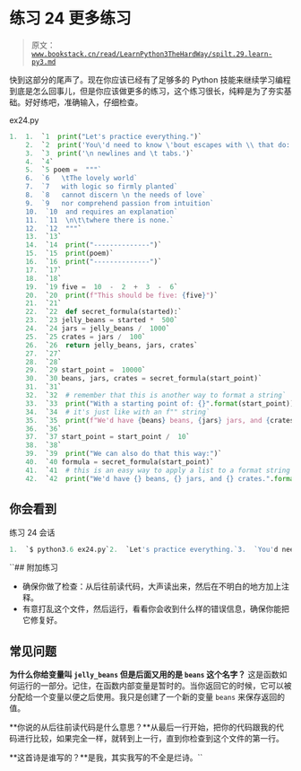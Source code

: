 # 练习 24 更多练习

> 原文：[`www.bookstack.cn/read/LearnPython3TheHardWay/spilt.29.learn-py3.md`](https://www.bookstack.cn/read/LearnPython3TheHardWay/spilt.29.learn-py3.md)

快到这部分的尾声了。现在你应该已经有了足够多的 Python 技能来继续学习编程到底是怎么回事儿，但是你应该做更多的练习，这个练习很长，纯粹是为了夯实基础。好好练吧，准确输入，仔细检查。

ex24.py

```py
1.  1.  `1  print("Let's practice everything.")`
    2.  `2  print('You\'d need to know \'bout escapes with \\ that do:')`
    3.  `3  print('\n newlines and \t tabs.')`
    4.  `4`
    5.  `5 poem =  """`
    6.  `6   \tThe lovely world`
    7.  `7   with logic so firmly planted`
    8.  `8   cannot discern \n the needs of love`
    9.  `9   nor comprehend passion from intuition`
    10.  `10  and requires an explanation`
    11.  `11  \n\t\twhere there is none.`
    12.  `12  """`
    13.  `13`
    14.  `14  print("--------------")`
    15.  `15  print(poem)`
    16.  `16  print("--------------")`
    17.  `17`
    18.  `18`
    19.  `19 five =  10  -  2  +  3  -  6`
    20.  `20  print(f"This should be five: {five}")` 
    21.  `21`
    22.  `22  def secret_formula(started):`
    23.  `23 jelly_beans = started *  500`
    24.  `24 jars = jelly_beans /  1000`
    25.  `25 crates = jars /  100`
    26.  `26  return jelly_beans, jars, crates`
    27.  `27`
    28.  `28`
    29.  `29 start_point =  10000`
    30.  `30 beans, jars, crates = secret_formula(start_point)`
    31.  `31`
    32.  `32  # remember that this is another way to format a string`
    33.  `33  print("With a starting point of: {}".format(start_point))`
    34.  `34  # it's just like with an f"" string`
    35.  `35  print(f"We'd have {beans} beans, {jars} jars, and {crates} crates.")`
    36.  `36`
    37.  `37 start_point = start_point /  10`
    38.  `38`
    39.  `39  print("We can also do that this way:")`
    40.  `40 formula = secret_formula(start_point)`
    41.  `41  # this is an easy way to apply a list to a format string`
    42.  `42  print("We'd have {} beans, {} jars, and {} crates.".format(*formula))`
```

## 你会看到

练习 24 会话

```py
1.  `$ python3.6 ex24.py`2.  `Let's practice everything.`3.  `You'd need to know 'bout escapes with \ that do:`5.  ``newlines and   tabs.``6.  ``--------------``8.  ```The lovely world```py9.  ```with logic so firmly planted cannot discern```py10.  ```the needs of love```py11.  ```nor comprehend passion from intuition```py12.  ```and requires an explanation```py14.  ````where there is none.```py`15.  ```--------------```py16.  ```This should be five: 5```py17.  ```With a starting point of: 10000```py18.  ```We'd have 5000000 beans,  5000.0 jars,  and  50.0 crates.```py19.  ```We can also do that this way:```py20.  ```We'd have 500000.0 beans, 500.0 jars, and 5.0 crates.```py
```

 ``## 附加练习

*   确保你做了检查：从后往前读代码，大声读出来，然后在不明白的地方加上注释。
*   有意打乱这个文件，然后运行，看看你会收到什么样的错误信息，确保你能把它修复好。

## 常见问题

﻿**为什么你给变量叫 `jelly_beans` 但是后面又用的是 `beans` 这个名字？** 这是函数如何运行的一部分。记住，在函数内部变量是暂时的。当你返回它的时候，它可以被分配给一个变量以便之后使用。我只是创建了一个新的变量 `beans` 来保存返回的值。

﻿**你说的从后往前读代码是什么意思？**从最后一行开始，把你的代码跟我的代码进行比较，如果完全一样，就转到上一行，直到你检查到这个文件的第一行。

**这首诗是谁写的？**是我，其实我写的不全是烂诗。``